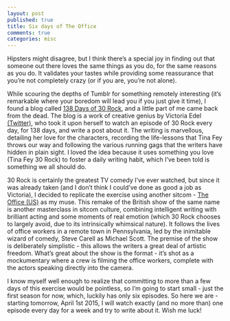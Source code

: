```yaml
---
layout: post
published: true
title: Six days of The Office
comments: true
categories: misc
---
```


Hipsters might disagree, but I think there’s a special joy in finding out that someone out there loves the same things as you do, for the same reasons as you do. It validates your tastes while providing some reassurance that you’re not completely crazy (or if you are, you’re not alone).

While scouring the depths of Tumblr for something remotely interesting (it’s remarkable where your boredom will lead you if you just give it time), I found a blog called [138 Days of 30 Rock](https://138daysof30rock.wordpress.com/), and a little part of me came back from the dead. The blog is a work of creative genius by Victoria Edel [(Twitter)](http://twitter.com/victoriaedel), who took it upon herself to watch an episode of 30 Rock every day, for 138 days, and write a post about it. The writing is marvellous, detailing her love for the characters, recording the life-lessons that Tina Fey throws our way and following the various running gags that the writers have hidden in plain sight. I loved the idea because it uses something you love (Tina Fey 30 Rock) to foster a daily writing habit, which I’ve been told is something we all should do.

30 Rock is certainly the greatest TV comedy I’ve ever watched, but since it was already taken (and I don’t think I could’ve done as good a job as Victoria), I decided to replicate the exercise using another sitcom - [The Office (US)](http://en.wikipedia.org/wiki/The_Office_%28U.S._TV_series%29) as my muse. This remake of the British show of the same name is another masterclass in sitcom culture, combining intelligent writing with brilliant acting and some moments of real emotion (which 30 Rock chooses to largely avoid, due to its intrinsically whimsical nature). It follows the lives of office workers in a remote town in Pennsylvania, led by the inimitable wizard of comedy, Steve Carell as Michael Scott. The premise of the show is deliberately simplistic - this allows the writers a great deal of artistic freedom. What’s great about the show is the format - it’s shot as a mockumentary where a crew is filming the office workers, complete with the actors speaking directly into the camera.

I know myself well enough to realize that committing to more than a few days of this exercise would be pointless, so I’m going to start small - just the first season for now, which, luckily has only six episodes. So here we are - starting tomorrow, April 1st 2015, I will watch exactly (and no more than) one episode every day for a week and try to write about it. Wish me luck!

